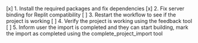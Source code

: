 [x] 1. Install the required packages and fix dependencies
[x] 2. Fix server binding for Replit compatibility 
[ ] 3. Restart the workflow to see if the project is working
[ ] 4. Verify the project is working using the feedback tool
[ ] 5. Inform user the import is completed and they can start building, mark the import as completed using the complete_project_import tool